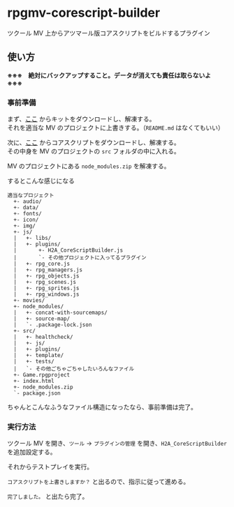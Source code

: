 # rpgmv-corescript-builder

ツクール MV 上からアツマール版コアスクリプトをビルドするプラグイン

## 使い方

**※※※　絶対にバックアップすること。データが消えても責任は取らないよ　※※※**

### 事前準備

まず、[ここ](https://github.com/katai5plate/rpgmv-corescript-builder/archive/refs/heads/main.zip) からキットをダウンロードし、解凍する。  
それを適当な MV のプロジェクトに上書きする。（`README.md` はなくてもいい）

次に、[ここ](https://github.com/rpgtkoolmv/corescript/releases) からコアスクリプトをダウンロードし、解凍する。  
その中身を MV のプロジェクトの `src` フォルダの中に入れる。

MV のプロジェクトにある `node_modules.zip` を解凍する。

するとこんな感じになる

```
適当なプロジェクト
  +- audio/
  +- data/
  +- fonts/
  +- icon/
  +- img/
  +- js/
  |   +- libs/
  |   +- plugins/
  |       +- H2A_CoreScriptBuilder.js
  |       `- その他プロジェクトに入ってるプラグイン
  |   +- rpg_core.js
  |   +- rpg_managers.js
  |   +- rpg_objects.js
  |   +- rpg_scenes.js
  |   +- rpg_sprites.js
  |   +- rpg_windows.js
  +- movies/
  +- node_modules/
  |   +- concat-with-sourcemaps/
  |   +- source-map/
  |   `- .package-lock.json
  +- src/
  |   +- healthcheck/
  |   +- js/
  |   +- plugins/
  |   +- template/
  |   +- tests/
  |   `- その他ごちゃごちゃしたいろんなファイル
  +- Game.rpgproject
  +- index.html
  +- node_modules.zip
  `- package.json
```

ちゃんとこんなふうなファイル構造になったなら、事前準備は完了。

### 実行方法

ツクール MV を開き、`ツール` -> `プラグインの管理` を開き、`H2A_CoreScriptBuilder` を追加設定する。

それからテストプレイを実行。

`コアスクリプトを上書きしますか？` と出るので、指示に従って進める。

`完了しました。` と出たら完了。
